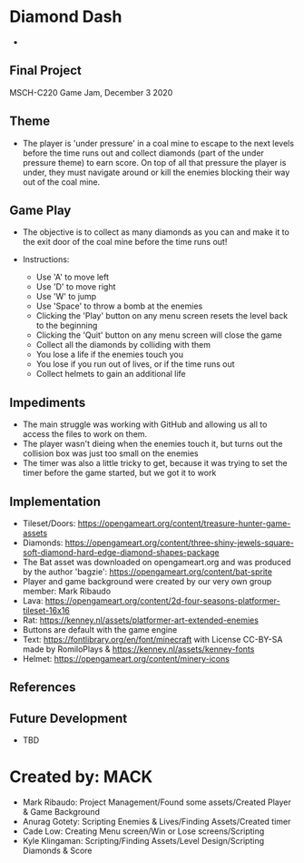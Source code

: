 # Diamond Dash
-
## Final Project
MSCH-C220 Game Jam, December 3 2020

## Theme
- The player is 'under pressure' in a coal mine to escape to the next levels before the time runs out and collect diamonds (part of the under pressure theme) to earn score. On top of all that pressure the player is under, they must navigate around or kill the enemies blocking their way out of the coal mine.

## Game Play
- The objective is to collect as many diamonds as you can and make it to the exit door of the coal mine before the time runs out!

- Instructions:
  - Use 'A' to move left
  - Use 'D' to move right
  - Use 'W' to jump
  - Use 'Space' to throw a bomb at the enemies
  - Clicking the 'Play' button on any menu screen resets the level back to the beginning
  - Clicking the 'Quit' button on any menu screen will close the game
  - Collect all the diamonds by colliding with them
  - You lose a life if the enemies touch you
  - You lose if you run out of lives, or if the time runs out
  - Collect helmets to gain an additional life

## Impediments
- The main struggle was working with GitHub and allowing us all to access the files to work on them. 
- The player wasn't dieing when the enemies touch it, but turns out the collision box was just too small on the enemies
- The timer was also a little tricky to get, because it was trying to set the timer before the game started, but we got it to work

## Implementation
- Tileset/Doors: https://opengameart.org/content/treasure-hunter-game-assets
- Diamonds: https://opengameart.org/content/three-shiny-jewels-square-soft-diamond-hard-edge-diamond-shapes-package
- The Bat asset was downloaded on opengameart.org and was produced by the author 'bagzie': https://opengameart.org/content/bat-sprite
- Player and game background were created by our very own group member: Mark Ribaudo
- Lava: https://opengameart.org/content/2d-four-seasons-platformer-tileset-16x16
- Rat: https://kenney.nl/assets/platformer-art-extended-enemies
- Buttons are default with the game engine
- Text: https://fontlibrary.org/en/font/minecraft with License CC-BY-SA made by RomiloPlays & https://kenney.nl/assets/kenney-fonts
- Helmet: https://opengameart.org/content/minery-icons

## References

## Future Development
- TBD

# Created by: MACK
- Mark Ribaudo: Project Management/Found some assets/Created Player & Game Background
- Anurag Gotety: Scripting Enemies & Lives/Finding Assets/Created timer
- Cade Low: Creating Menu screen/Win or Lose screens/Scripting
- Kyle Klingaman: Scripting/Finding Assets/Level Design/Scripting Diamonds & Score
